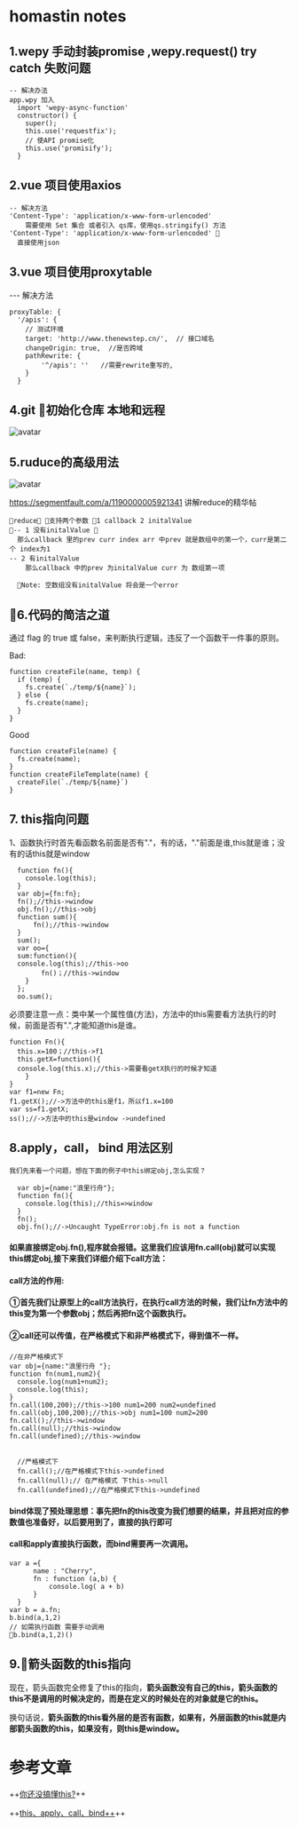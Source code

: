 #  homastin notes

## 1.wepy 手动封装promise ,wepy.request() try catch 失败问题 
    -- 解决办法
    app.wpy 加入 
      import 'wepy-async-function'
      constructor() {
        super();
        this.use('requestfix');
        // 使API promise化
        this.use('promisify');
      }

## 2.vue 项目使用axios
    -- 解决方法
    'Content-Type': 'application/x-www-form-urlencoded' 
        需要使用 Set 集合 或者引入 qs库，使用qs.stringify() 方法
    'Content-Type': 'application/x-www-form-urlencoded' 
      直接使用json

 ## 3.vue 项目使用proxytable   
  --- 解决方法

    proxyTable: {
      '/apis': {
        // 测试环境
        target: 'http://www.thenewstep.cn/',  // 接口域名
        changeOrigin: true,  //是否跨域
        pathRewrite: {
            '^/apis': ''   //需要rewrite重写的,
        }              
      }

      
## 4.git 初始化仓库 本地和远程
 ![avatar](https://bmsoft.oss-cn-shanghai.aliyuncs.com/images/gitlab.png)

## 5.ruduce的高级用法
  ![avatar](https://bmsoft.oss-cn-shanghai.aliyuncs.com/images/reduce.png)

  https://segmentfault.com/a/1190000005921341 讲解reduce的精华帖




    reduce 支持两个参数 1 callback 2 initalValue
    -- 1 没有initalValue 
      那么callback 里的prev curr index arr 中prev 就是数组中的第一个，curr是第二个 index为1
    -- 2 有initalValue
    	那么callback 中的prev 为initalValue curr 为 数组第一项

      Note: 空数组没有initalValue 将会是一个error

## 6.代码的简洁之道

  通过 flag 的 true 或 false，来判断执行逻辑，违反了一个函数干一件事的原则。

  Bad:

    function createFile(name, temp) {
      if (temp) {
        fs.create(`./temp/${name}`);
      } else {
        fs.create(name);
      }
    }
    
  Good

    function createFile(name) {
      fs.create(name);
    }
    function createFileTemplate(name) {
      createFile(`./temp/${name}`)
    }   

## 7. this指向问题
  1、函数执行时首先看函数名前面是否有"."，有的话，"."前面是谁,this就是谁；没有的话this就是window

      function fn(){
        console.log(this);
      }
      var obj={fn:fn};
      fn();//this->window
      obj.fn();//this->obj
      function sum(){
          fn();//this->window
      }
      sum();
      var oo={
      sum:function(){
      console.log(this);//this->oo
            fn()；//this->window
        }
      };
      oo.sum();


  必须要注意一点：类中某一个属性值(方法)，方法中的this需要看方法执行的时候，前面是否有".",才能知道this是谁。

    function Fn(){
      this.x=100；//this->f1
      this.getX=function(){
      console.log(this.x);//this->需要看getX执行的时候才知道
        }
    }
    var f1=new Fn;
    f1.getX();//->方法中的this是f1，所以f1.x=100
    var ss=f1.getX;
    ss();//->方法中的this是window ->undefined
## 8.apply，call， bind 用法区别
    我们先来看一个问题，想在下面的例子中this绑定obj,怎么实现？

      var obj={name:"浪里行舟"};
      function fn(){
        console.log(this);//this=>window
      }
      fn();
      obj.fn();//->Uncaught TypeError:obj.fn is not a function

  #### 如果直接绑定obj.fn(),程序就会报错。这里我们应该用fn.call(obj)就可以实现this绑定obj,接下来我们详细介绍下call方法：

  #### call方法的作用:
  #### ①首先我们让原型上的call方法执行，在执行call方法的时候，我们让fn方法中的this变为第一个参数obj；然后再把fn这个函数执行。

  #### ②call还可以传值，在严格模式下和非严格模式下，得到值不一样。

    //在非严格模式下
    var obj={name:"浪里行舟 "};
    function fn(num1,num2){
      console.log(num1+num2);
      console.log(this);
    }
    fn.call(100,200);//this->100 num1=200 num2=undefined
    fn.call(obj,100,200);//this->obj num1=100 num2=200
    fn.call();//this->window
    fn.call(null);//this->window
    fn.call(undefined);//this->window

##

      //严格模式下 
      fn.call();//在严格模式下this->undefined
      fn.call(null);// 在严格模式 下this->null
      fn.call(undefined);//在严格模式下this->undefined
#### bind体现了预处理思想：事先把fn的this改变为我们想要的结果，并且把对应的参数值也准备好，以后要用到了，直接的执行即可

#### call和apply直接执行函数，而bind需要再一次调用。

    var a ={
          name : "Cherry",
          fn : function (a,b) {
              console.log( a + b)
          }
      }
    var b = a.fn;
    b.bind(a,1,2)
    // 如需执行函数 需要手动调用
    b.bind(a,1,2)()

## 9.箭头函数的this指向
现在，箭头函数完全修复了this的指向，**箭头函数没有自己的this，箭头函数的this不是调用的时候决定的，而是在定义的时候处在的对象就是它的this。**

换句话说，**箭头函数的this看外层的是否有函数，如果有，外层函数的this就是内部箭头函数的this，如果没有，则this是window。**

# 参考文章 

++[你还没搞懂this?](https://segmentfault.com/a/1190000016680885)++

++[this、apply、call、bind++](https://juejin.im/post/59bfe84351882531b730bac2)++
















      



